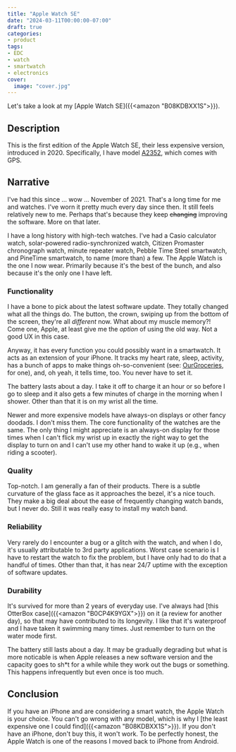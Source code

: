 ```yaml
---
title: "Apple Watch SE"
date: "2024-03-11T00:00:00-07:00"
draft: true
categories:
- product
tags:
- EDC
- watch
- smartwatch
- electronics
cover:
  image: "cover.jpg"
---
```


Let's take a look at my [Apple Watch SE]({{<amazon "B08KDBXX1S">}}).
<!--more-->
## Description

This is the first edition of the Apple Watch SE, their less expensive version, introduced in 2020. Specifically, I have model [A2352](https://support.apple.com/en-us/HT204507), which comes with GPS.

## Narrative

I've had this since ... wow ... November of 2021. That's a long time for me and watches. I've worn it pretty much every day since then. It still feels relatively new to me. Perhaps that's because they keep ~~changing~~ improving the software. More on that later.

I have a long history with high-tech watches. I've had a Casio calculator watch, solar-powered radio-synchronized watch, Citizen Promaster chronograph watch, minute repeater watch, Pebble Time Steel smartwatch, and PineTime smartwatch, to name (more than) a few. The Apple Watch is the one I now wear. Primarily because it's the best of the bunch, and also because it's the only one I have left. 

### Functionality

I have a bone to pick about the latest software update. They totally changed what all the things do. The button, the crown, swiping up from the bottom of the screen, they're all *different* now. What about my muscle memory?! Come one, Apple, at least give me the *option* of using the old way. Not a good UX in this case.

Anyway, it has every function you could possibly want in a smartwatch. It acts as an extension of your iPhone. It tracks my heart rate, sleep, activity, has a bunch of apps to make things oh-so-convenient (see: [OurGroceries](https://www.ourgroceries.com/), for one), and, oh yeah, it tells time, too. You never have to set it.

The battery lasts about a day. I take it off to charge it an hour or so before I go to sleep and it also gets a few minutes of charge in the morning when I shower. Other than that it is on my wrist all the time.

Newer and more expensive models have always-on displays or other fancy doodads. I don't miss them. The core functionality of the watches are the same. The only thing I might appreciate is an always-on display for those times when I can't flick my wrist up in exactly the right way to get the display to turn on and I can't use my other hand to wake it up (e.g., when riding a scooter).

### Quality

Top-notch. I am generally a fan of their products. There is a subtle curvature of the glass face as it approaches the bezel, it's a nice touch. They make a big deal about the ease of frequently changing watch bands, but I never do. Still it was really easy to install my watch band.

### Reliability

Very rarely do I encounter a bug or a glitch with the watch, and when I do, it's usually attributable to 3rd party applications. Worst case scenario is I have to restart the watch to fix the problem, but I have only had to do that a handful of times. Other than that, it has near 24/7 uptime with the exception of software updates.

### Durability

It's survived for more than 2 years of everyday use. I've always had [this OtterBox case]({{<amazon "B0CP4K9YGX">}}) on it (a review for another day), so that may have contributed to its longevity. I like that it's waterproof and I have taken it swimming many times. Just remember to turn on the water mode first.

The battery still lasts about a day. It may be gradually degrading but what is more noticable is when Apple releases a new software version and the capacity goes to sh*t for a while while they work out the bugs or something. This happens infrequently but even once is too much.

## Conclusion

If you have an iPhone and are considering a smart watch, the Apple Watch is your choice. You can't go wrong with any model, which is why I [the least expensive one I could find]({{<amazon "B08KDBXX1S">}}). If you don't have an iPhone, don't buy this, it won't work. To be perfectly honest, the Apple Watch is one of the reasons I moved back to iPhone from Android.